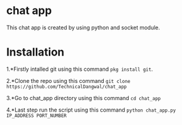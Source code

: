 # chat app
This chat app is created by using python and socket module.

# Installation
 1.*Firstly intalled git using this command `pkg install git`.

 2.*Clone the repo using this command `git clone https://github.com/TechnicalDangwal/chat_app`

 3.*Go to chat_app directory using this command `cd chat_app`

 4.*Last step run the script using this command `python chat_app.py IP_ADDRESS PORT_NUMBER`

